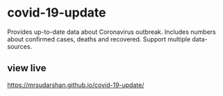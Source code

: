 # covid-19-update
Provides up-to-date data about Coronavirus outbreak. Includes numbers about confirmed cases, deaths and recovered. Support multiple data-sources.


## view live
https://mrsudarshan.github.io/covid-19-update/